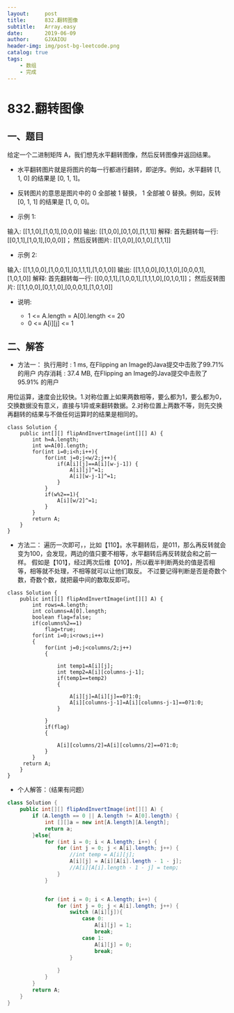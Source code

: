 ```yaml
---
layout:     post
title:      832.翻转图像
subtitle:   Array.easy
date:       2019-06-09
author:     GJXAIOU
header-img: img/post-bg-leetcode.png
catalog: true
tags:
    - 数组
	- 完成 
---
```



# 832.翻转图像

## 一、题目
给定一个二进制矩阵 A，我们想先水平翻转图像，然后反转图像并返回结果。

- 水平翻转图片就是将图片的每一行都进行翻转，即逆序。例如，水平翻转 [1, 1, 0] 的结果是 [0, 1, 1]。

- 反转图片的意思是图片中的 0 全部被 1 替换， 1 全部被 0 替换。例如，反转 [0, 1, 1] 的结果是 [1, 0, 0]。

- 示例 1:

输入: [[1,1,0],[1,0,1],[0,0,0]]
输出: [[1,0,0],[0,1,0],[1,1,1]]
解释: 首先翻转每一行: [[0,1,1],[1,0,1],[0,0,0]]；
     然后反转图片: [[1,0,0],[0,1,0],[1,1,1]]
     
- 示例 2:

输入: [[1,1,0,0],[1,0,0,1],[0,1,1,1],[1,0,1,0]]
输出: [[1,1,0,0],[0,1,1,0],[0,0,0,1],[1,0,1,0]]
解释: 首先翻转每一行: [[0,0,1,1],[1,0,0,1],[1,1,1,0],[0,1,0,1]]；
     然后反转图片: [[1,1,0,0],[0,1,1,0],[0,0,0,1],[1,0,1,0]]

- 说明:

  - 1 <= A.length = A[0].length <= 20
  - 0 <= A[i][j] <= 1








## 二、解答

- 方法一：
执行用时 : 1 ms, 在Flipping an Image的Java提交中击败了99.71% 的用户 内存消耗 : 37.4 MB, 在Flipping an Image的Java提交中击败了95.91% 的用户

用位运算，速度会比较快。1.对称位置上如果两数相等，要么都为1，要么都为0，交换数据没有意义，直接与1异或来翻转数据。2.对称位置上两数不等，则先交换再翻转的结果与不做任何运算时的结果是相同的。

```
class Solution {
    public int[][] flipAndInvertImage(int[][] A) {
        int h=A.length;
        int w=A[0].length;
        for(int i=0;i<h;i++){
            for(int j=0;j<w/2;j++){
                if(A[i][j]==A[i][w-j-1]) {
                    A[i][j]^=1;
                    A[i][w-j-1]^=1;
                }
            }
            if(w%2==1){
                A[i][w/2]^=1;
            }
        }
        return A;
    }
}
```


- 方法二：
遍历一次即可，，比如【110】。水平翻转后，是011，那么再反转就会变为100，会发现，两边的值只要不相等，水平翻转后再反转就会和之前一样。 假如是【101】，经过两次后维【010】，所以截半判断两处的值是否相等，相等就不处理，不相等就可以让他们取反。 不过要记得判断是否是奇数个数，奇数个数，就把最中间的数取反即可。

```
class Solution {
    public int[][] flipAndInvertImage(int[][] A) {
        int rows=A.length;
        int columns=A[0].length;
        boolean flag=false;
        if(columns%2==1)
            flag=true;
        for(int i=0;i<rows;i++)
        {
            for(int j=0;j<columns/2;j++)
            {
                
                int temp1=A[i][j];
                int temp2=A[i][columns-j-1];
                if(temp1==temp2)
                {
        
                    A[i][j]=A[i][j]==0?1:0;
                    A[i][columns-j-1]=A[i][columns-j-1]==0?1:0;
                }
             
            }
            if(flag)
            {
               
                A[i][columns/2]=A[i][columns/2]==0?1:0;
            }
        }
     return A;
    }
}
```


- 个人解答：（结果有问题）

```java
class Solution {
    public int[][] flipAndInvertImage(int[][] A) {
        if (A.length == 0 || A.length != A[0].length) {
        	int [][]a = new int[A.length][A.length];
        	return a;
        }else{
        	for (int i = 0; i < A.length; i++) {
        		for (int j = 0; j < A[i].length; j++) {
        			//int temp = A[i][j];
        			A[i][j] = A[i][A[i].length - 1 - j];
        			//A[i][A[i].length - 1 - j] = temp;
        		}
        	}


        	for (int i = 0; i < A.length; i++) {
        		for (int j = 0; j < A[i].length; j++) {
        			switch (A[i][j]){
        				case 0:
        					A[i][j] = 1;
        					break;
        				case 1:
        					A[i][j] = 0;
        					break;
        			}
        				
        		}
        	}
        }
        return A;
    }
}


```
